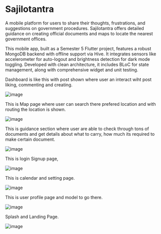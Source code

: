 # Sajilotantra

A mobile platform for users to share their thoughts, frustrations, and suggestions on government procedures. Sajilotantra offers detailed guidance on creating official documents and maps to locate the nearest government offices.

This mobile app, built as a Semester 5 Flutter project, features a robust MongoDB backend with offline support via Hive. It integrates sensors like accelerometer for auto-logout and brightness detection for dark mode toggling. Developed with clean architecture, it includes BLoC for state management, along with comprehensive widget and unit testing.

Dashboard is like this with post shown where user an interact wiht post liking, commenting and creating.

![image](https://github.com/user-attachments/assets/ad333174-40bc-40fc-aaa2-256307c71b7e)

This is Map page where user can search there prefered location and with routing the location is shown.

![image](https://github.com/user-attachments/assets/5ee275c9-458f-4eaa-8d96-927c29edfe08)

This is guidance section where user are able to check through tons of documents and get details about what to carry, how much its required to make certain document. 

![image](https://github.com/user-attachments/assets/0950989b-86fb-4c1c-ac61-c6e0560f9cdf)

This is login Signup page,

![image](https://github.com/user-attachments/assets/2cd7f72a-ec62-4ee7-82db-3caadb0336dd)

This is calendar and setting page. 

![image](https://github.com/user-attachments/assets/00284223-73af-4a8e-b2fd-634981a6e957)

This is user profile page and model to go there. 

![image](https://github.com/user-attachments/assets/64567af9-7d99-47de-abaf-5809b3788202)

Splash and Landing Page.

![image](https://github.com/user-attachments/assets/4faf4a3c-932c-4674-be6b-795e3d303189)


